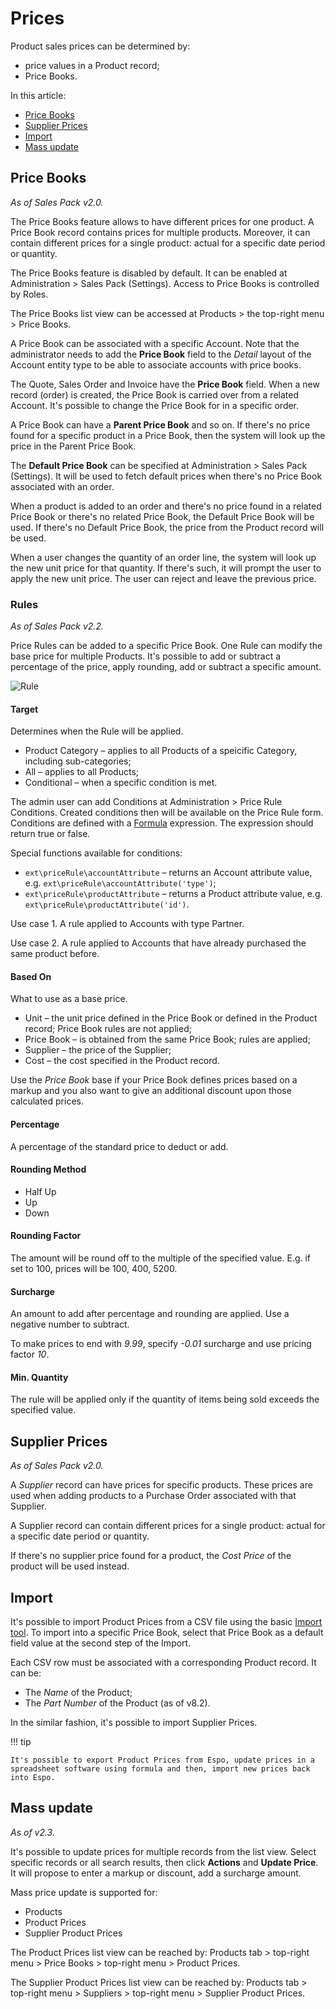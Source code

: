 # Prices

Product sales prices can be determined by:

* price values in a Product record;
* Price Books.

In this article:

* [Price Books](#price-books)
* [Supplier Prices](#supplier-prices)
* [Import](#import)
* [Mass update](#mass-update)

## Price Books

*As of Sales Pack v2.0.*

The Price Books feature allows to have different prices for one product. A Price Book record contains prices for multiple products. Moreover, it can contain different prices for a single product: actual for a specific date period or quantity.

The Price Books feature is disabled by default. It can be enabled at Administration > Sales Pack (Settings). Access to Price Books is controlled by Roles.

The Price Books list view can be accessed at Products > the top-right menu > Price Books.

A Price Book can be associated with a specific Account. Note that the administrator needs to add the **Price Book** field to the *Detail* layout of the Account entity type to be able to associate accounts with price books.

The Quote, Sales Order and Invoice have the **Price Book** field. When a new record (order) is created, the Price Book is carried over from a related Account. It's possible to change the Price Book for in a specific order.

A Price Book can have a **Parent Price Book** and so on. If there's no price found for a specific product in a Price Book, then the system will look up the price in the Parent Price Book.

The **Default Price Book** can be specified at Administration > Sales Pack (Settings). It will be used to fetch default prices when there's no Price Book associated with an order.

When a product is added to an order and there's no price found in a related Price Book or there's no related Price Book, the Default Price Book will be used. If there's no Default Price Book, the price from the Product record will be used.

When a user changes the quantity of an order line, the system will look up the new unit price for that quantity. If there's such, it will prompt the user to apply the new unit price. The user can reject and leave the previous price.

### Rules

*As of Sales Pack v2.2.*

Price Rules can be added to a specific Price Book. One Rule can modify the base price for multiple Products. It's possible to add or subtract a percentage of the price, apply rounding, add or subtract a specific amount.

![Rule](https://raw.githubusercontent.com/espocrm/documentation/master/docs/_static/images/extensions/sales-pack/price-rule.png)


#### Target

Determines when the Rule will be applied.

* Product Category – applies to all Products of a speicific Category, including sub-categories;
* All – applies to all Products;
* Conditional – when a specific condition is met.

The admin user can add Conditions at Administration > Price Rule Conditions. Created conditions then will be available on the Price Rule form. Conditions are defined with a [Formula](../../administration/formula.md) expression. The expression should return true or false.

Special functions available for conditions:

* `ext\priceRule\accountAttribute` – returns an Account attribute value, e.g. `ext\priceRule\accountAttribute('type')`;
* `ext\priceRule\productAttribute` – returns a Product attribute value, e.g. `ext\priceRule\productAttribute('id')`.

Use case 1. A rule applied to Accounts with type Partner.

Use case 2. A rule applied to Accounts that have already purchased the same product before.

#### Based On

What to use as a base price.

* Unit – the unit price defined in the Price Book or defined in the Product record; Price Book rules are not applied;
* Price Book – is obtained from the same Price Book; rules are applied;
* Supplier – the price of the Supplier;
* Cost – the cost specified in the Product record.

Use the *Price Book* base if your Price Book defines prices based on a markup and you also want to give an additional discount upon those calculated prices.

#### Percentage

A percentage of the standard price to deduct or add.

#### Rounding Method

* Half Up
* Up
* Down

#### Rounding Factor

The amount will be round off to the multiple of the specified value. E.g. if set to 100, prices will be 100, 400, 5200.

#### Surcharge

An amount to add after percentage and rounding are applied. Use a negative number to subtract.

To make prices to end with *9.99*, specify *-0.01* surcharge and use pricing factor *10*.

#### Min. Quantity

The rule will be applied only if the quantity of items being sold exceeds the specified value.

## Supplier Prices

*As of Sales Pack v2.0.*

A *Supplier* record can have prices for specific products. These prices are used when adding products to a Purchase Order associated with that Supplier.

A Supplier record can contain different prices for a single product: actual for a specific date period or quantity.

If there's no supplier price found for a product, the *Cost Price* of the product will be used instead.

## Import

It's possible to import Product Prices from a CSV file using the basic [Import tool](../../administration/import.md). To import into a specific Price Book, select that Price Book as a default field value at the second step of the Import.

Each CSV row must be associated with a corresponding Product record. It can be:

* The *Name* of the Product;
* The *Part Number* of the Product (as of v8.2).

In the similar fashion, it's possible to import Supplier Prices.

!!! tip

    It's possible to export Product Prices from Espo, update prices in a spreadsheet software using formula and then, import new prices back into Espo.

## Mass update

*As of v2.3.*

It's possible to update prices for multiple records from the list view. Select specific records or all search results, then click **Actions** and **Update Price**. It will propose to enter a markup or discount, add a surcharge amount.

Mass price update is supported for:

* Products
* Product Prices
* Supplier Product Prices

The Product Prices list view can be reached by: Products tab > top-right menu > Price Books > top-right menu > Product Prices.

The Supplier Product Prices list view can be reached by: Products tab > top-right menu > Suppliers > top-right menu > Supplier Product Prices.
